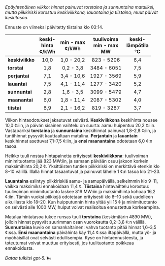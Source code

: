 *Epäyhtenäinen viikko: hinnat painuvat torstaina ja sunnuntaina mataliksi, mutta piikkiriski korostuu keskiviikkona, lauantaina ja tiistaina; muut päivät keskitasoa.*

Ennuste on viimeksi päivitetty tiistaina klo 03:14.

|  | keski-<br>hinta<br>¢/kWh | min - max<br>¢/kWh | tuulivoima<br>min - max<br>MW | keski-<br>lämpötila<br>°C |
|:-------------|:----------------:|:----------------:|:-------------:|:-------------:|
| **keskiviikko** | 10,0 | 1,0 - 20,2 | 823 - 5206 | 6,4 |
| **torstai** | 1,8 | 0,2 - 3,8 | 3484 - 6051 | 7,5 |
| **perjantai** | 7,1 | 3,4 - 10,6 | 1927 - 3569 | 5,9 |
| **lauantai** | 7,5 | 4,1 - 11,4 | 1277 - 3420 | 5,2 |
| **sunnuntai** | 2,8 | 1,6 - 3,5 | 3099 - 5479 | 4,7 |
| **maanantai** | 6,0 | 1,8 - 11,4 | 2087 - 5302 | 4,0 |
| **tiistai** | 8,9 | 2,1 - 16,2 | 819 - 3287 | 3,7 |

Viikon hintaodotukset jakautuvat selvästi. **Keskiviikkona** keskihinta nousee 10,0 ¢:iin, ja päivän sisäinen vaihtelu on suurta: aamu huipentuu 20,2 ¢:iin. Vastapariksi **torstaina** ja **sunnuntaina** keskihinnat painuvat 1,8–2,8 ¢:iin, ja tuntihinnat pysyvät kauttaaltaan matalina. **Perjantain** ja **lauantain** keskihinnat asettuvat 7,1–7,5 ¢:iin, ja **ensi maanantaina** odotetaan 6,0 ¢:n tasoa.

Heikko tuuli nostaa hintapainetta erityisesti **keskiviikkona**: tuulivoiman minimituotanto jää 823 MW:iin, ja samaan päivään osuu jakson korkein maksimihinta 20,2 ¢. Yksittäisten tuntien piikkiriski on merkittävä etenkin klo 8–10 välillä. Illalla hinnat tasaantuvat ja painuvat lähelle 1 ¢:n tasoa klo 21–23.

**Lauantaina** esiintyy piikkiriskiä aamu- ja aamupäivällä, selkeimmin klo 9–11, vaikka maksimiksi ennakoidaan 11,4 ¢. **Tiistaina** hintavaihtelu korostuu: tuulivoiman minimituotanto laskee 819 MW:iin ja maksimihinta kohoaa 16,2 ¢:iin. Tämän vuoksi piikkejä odotetaan erityisesti klo 8–10 sekä uudelleen alkuillasta klo 18–20. Kun huipputunnin hinta yltää yli 15 ¢ ja minimituotanto on selvästi alle 1000 MW, huiput voivat realisoitua ennustettua korkeampina.

Matalaa hintatasoa tukee runsas tuuli **torstaina** (keskimäärin 4890 MW), jolloin hinnat pysyvät suurimman osan vuorokautta 0,2–3,8 ¢:n välillä. **Sunnuntaina** kuvio on samankaltainen: vahva tuotanto pitää hinnat 1,6–3,5 ¢:ssa. **Ensi maanantaina** päivähinta käy 11,4 ¢:ssa iltapäivällä, mutta yö- ja myöhäisillat ovat selvästi edullisempia. Kyse on hintaennusteesta, ja toteutumat voivat muuttua erityisesti, jos tuulituotanto poikkeaa ennakoidusta.

*Dataa tulkitsi gpt-5.* 🌬️
